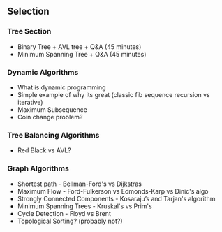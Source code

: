 ## Selection

### Tree Section
* Binary Tree + AVL tree + Q&A (45 minutes)
* Minimum Spanning Tree + Q&A (45 minutes)

### Dynamic Algorithms
* What is dynamic programming
* Simple example of why its great (classic fib sequence recursion vs iterative)
* Maximum Subsequence
* Coin change problem?

### Tree Balancing Algorithms
* Red Black vs AVL?

### Graph Algorithms
- Shortest path - Bellman-Ford's vs Dijkstras
- Maximum Flow - Ford-Fulkerson vs Edmonds-Karp vs Dinic's algo
- Strongly Connected Components - Kosaraju’s and Tarjan's algorithm
- Minimum Spanning Trees - Kruskal's vs Prim's
- Cycle Detection - Floyd vs Brent
- Topological Sorting? (probably not?)
